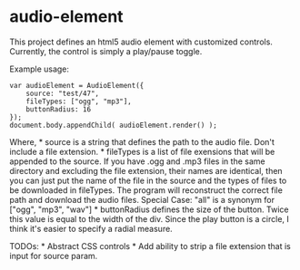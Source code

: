 audio-element
=============

This project defines an html5 audio element with customized controls.
Currently, the control is simply a play/pause toggle.



Example usage:
   
    var audioElement = AudioElement({
        source: "test/47",
        fileTypes: ["ogg", "mp3"],
        buttonRadius: 16  
    });
    document.body.appendChild( audioElement.render() );

Where, 
    * source is a string that defines the path to the audio file. Don't include a file extension.
    * fileTypes is a list of file exensions that will be appended to the source. If you have .ogg and .mp3
      files in the same directory and excluding the file extension, their names are identical, then you
      can just put the name of the file in the source and the types of files to be downloaded in fileTypes.
      The program will reconstruct the correct file path and download the audio files.
      Special Case: "all" is a synonym for ["ogg", "mp3", "wav"]
    * buttonRadius defines the size of the button. Twice this value is equal to the width of the div. 
      Since the play button is a circle, I think it's easier to specify a radial measure.



TODOs:
    * Abstract CSS controls 
    * Add ability to strip a file extension that is input for source param. 
   
